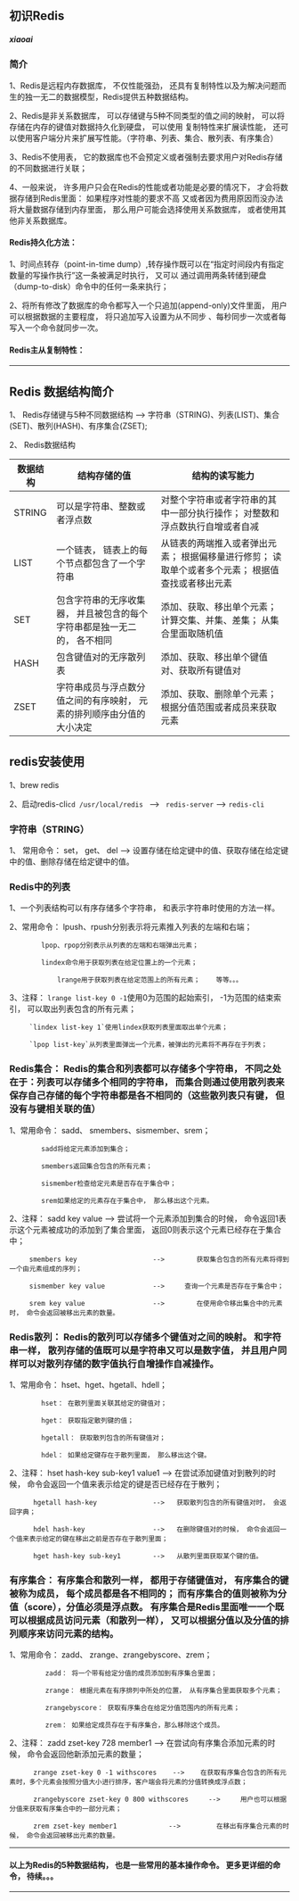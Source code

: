 ## 初识Redis
##### xiaoai

### 简介
1、Redis是远程内存数据库， 不仅性能强劲， 还具有复制特性以及为解决问题而生的独一无二的数据模型，Redis提供五种数据结构。

2、Redis是非关系数据库， 可以存储键与5种不同类型的值之间的映射， 可以将存储在内存的键值对数据持久化到硬盘， 可以使用
复制特性来扩展读性能， 还可以使用客户端分片来扩展写性能。（字符串、列表、集合、散列表、有序集合）

3、Redis不使用表， 它的数据库也不会预定义或者强制去要求用户对Redis存储的不同数据进行关联；

4、一般来说， 许多用户只会在Redis的性能或者功能是必要的情况下， 才会将数据存储到Redis里面： 如果程序对性能的要求不高
又或者因为费用原因而没办法将大量数据存储到内存里面， 那么用户可能会选择使用关系数据库， 或者使用其他非关系数据库。

#### Redis持久化方法：
1、时间点转存（point-in-time dump）,转存操作既可以在“指定时间段内有指定数量的写操作执行”这一条被满足时执行， 又可以
通过调用两条转储到硬盘（dump-to-disk）命令中的任何一条来执行；

2、将所有修改了数据库的命令都写入一个只追加(append-only)文件里面， 用户可以根据数据的主要程度， 将只追加写入设置为从不同步
、每秒同步一次或者每写入一个命令就同步一次。

#### Redis主从复制特性：
***

## Redis 数据结构简介
1、 Redis存储键与5种不同数据结构 --> 字符串（STRING)、列表(LIST)、集合(SET)、散列(HASH)、有序集合(ZSET);

2、 Redis数据结构

| 数据结构 |          结构存储的值                      |          结构的读写能力               |
| ------- |----------------------------------------| -----------------------------------|
| STRING | 可以是字符串、整数或者浮点数                   | 对整个字符串或者字符串的其中一部分执行操作； 对整数和浮点数执行自增或者自减 |
| LIST   | 一个链表， 链表上的每个节点都包含了一个字符串     | 从链表的两端推入或者弹出元素； 根据偏移量进行修剪； 读取单个或者多个元素； 根据值查找或者移出元素 |
| SET    | 包含字符串的无序收集器， 并且被包含的每个字符串都是独一无二的， 各不相同 | 添加、获取、移出单个元素；  计算交集、并集、差集； 从集合里面取随机值 |
| HASH   | 包含键值对的无序散列表                     | 添加、获取、移出单个键值对、获取所有键值对 |
| ZSET   | 字符串成员与浮点数分值之间的有序映射， 元素的排列顺序由分值的大小决定 | 添加、获取、删除单个元素； 根据分值范围或者成员来获取元素 |


## redis安装使用
1、brew redis       

2、启动redis-cli`cd /usr/local/redis `    --> ` redis-server`   --> `redis-cli`         

### 字符串（STRING）
1、 常用命令： set， get、 del      -->  设置存储在给定键中的值、获取存储在给定键中的值、删除存储在给定键中的值。

### Redis中的列表

1、一个列表结构可以有序存储多个字符串， 和表示字符串时使用的方法一样。      

2、常用命令： lpush、rpush分别表示将元素推入列表的左端和右端；          

            lpop、rpop分别表示从列表的左端和右端弹出元素；      

            lindex命令用于获取列表在给定位置上的一个元素； 

                lrange用于获取列表在给定范围上的所有元素；    等等。。。            

3、注释： `lrange list-key 0 -1`使用0为范围的起始索引， -1为范围的结束索引， 可以取出列表包含的所有元素；    

         `lindex list-key 1`使用lindex获取列表里面取出单个元素；

         `lpop list-key`从列表里面弹出一个元素，被弹出的元素将不再存在于列表；
            

### Redis集合： Redis的集合和列表都可以存储多个字符串， 不同之处在于：列表可以存储多个相同的字符串， 而集合则通过使用散列表来保存自己存储的每个字符串都是各不相同的（这些散列表只有键， 但没有与键相关联的值）

1、常用命令： sadd、 smembers、sismember、srem；        

            sadd将给定元素添加到集合；          

            smembers返回集合包含的所有元素；        

            sismember检查给定元素是否存在于集合中；         

            srem如果给定的元素存在于集合中， 那么移出这个元素。     

2、注释： sadd key value                 -->       尝试将一个元素添加到集合的时候， 命令返回1表示这个元素被成功的添加到了集合里面， 返回0则表示这个元素已经存在于集合中；     

         smembers key                   -->        获取集合包含的所有元素将得到一个由元素组成的序列； 

         sismember key value            -->     查询一个元素是否存在于集合中；        

         srem key value                 -->        在使用命令移出集合中的元素时， 命令会返回被移出元素的数量。

### Redis散列： Redis的散列可以存储多个键值对之间的映射。 和字符串一样， 散列存储的值既可以是字符串又可以是数字值， 并且用户同样可以对散列存储的数字值执行自增操作自减操作。

1、常用命令： hset、hget、hgetall、hdell；

            hset： 在散列里面关联其给定的键值对；    

            hget： 获取指定散列键的值；

            hgetall： 获取散列包含的所有键值对；  

            hdel： 如果给定键存在于散列里面， 那么移出这个键。  

2、注释：  hset hash-key sub-key1 value1        -->   在尝试添加键值对到散列的时候， 命令会返回一个值来表示给定的键是否已经存在于散列；         

          hgetall hash-key              -->   获取散列包含的所有键值对时， 会返回字典；                     

          hdel hash-key                 -->   在删除键值对的时候， 命令会返回一个值来表示给定的键在移出之前是否存在于散列里面；             

          hget hash-key sub-key1        -->   从散列里面获取某个键的值。        

### 有序集合： 有序集合和散列一样， 都用于存储键值对， 有序集合的键被称为成员， 每个成员都是各不相同的； 而有序集合的值则被称为分值（score），分值必须是浮点数。 有序集合是Redis里面唯一一个既可以根据成员访问元素（和散列一样）， 又可以根据分值以及分值的排列顺序来访问元素的结构。

1、常用命令：  zadd、 zrange、zrangebyscore、zrem；     

             zadd： 将一个带有给定分值的成员添加到有序集合里面；            

             zrange： 根据元素在有序排列中所处的位置， 从有序集合里面获取多个元素；         

             zrangebyscore： 获取有序集合在给定分值范围内的所有元素；           

             zrem： 如果给定成员存在于有序集合，那么移除这个成员。          
            
2、注释：  zadd zset-key 728 member1        -->       在尝试向有序集合添加元素的时候， 命令会返回他新添加元素的数量；       

          zrange zset-key 0 -1 withscores    -->    在获取有序集合包含的所有元素时，多个元素会按照分值大小进行排序，客户端会将元素的分值转换成浮点数；              

          zrangebyscore zset-key 0 800 withscores     -->     用户也可以根据分值来获取有序集合中的一部分元素；          

          zrem zset-key member1             -->         在移出有序集合元素的时候， 命令会返回被移出元素的数量。


***
#### 以上为Redis的5种数据结构， 也是一些常用的基本操作命令。 更多更详细的命令， 待续。。。
***      



            


